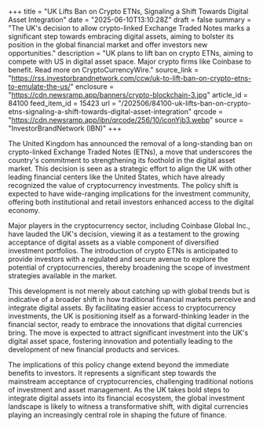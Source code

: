 +++
title = "UK Lifts Ban on Crypto ETNs, Signaling a Shift Towards Digital Asset Integration"
date = "2025-06-10T13:10:28Z"
draft = false
summary = "The UK's decision to allow crypto-linked Exchange Traded Notes marks a significant step towards embracing digital assets, aiming to bolster its position in the global financial market and offer investors new opportunities."
description = "UK plans to lift ban on crypto ETNs, aiming to compete with US in digital asset space. Major crypto firms like Coinbase to benefit. Read more on CryptoCurrencyWire."
source_link = "https://rss.investorbrandnetwork.com/ccw/uk-to-lift-ban-on-crypto-etns-to-emulate-the-us/"
enclosure = "https://cdn.newsramp.app/banners/crypto-blockchain-3.jpg"
article_id = 84100
feed_item_id = 15423
url = "/202506/84100-uk-lifts-ban-on-crypto-etns-signaling-a-shift-towards-digital-asset-integration"
qrcode = "https://cdn.newsramp.app/ibn/qrcode/256/10/iconYjb3.webp"
source = "InvestorBrandNetwork (IBN)"
+++

<p>The United Kingdom has announced the removal of a long-standing ban on crypto-linked Exchange Traded Notes (ETNs), a move that underscores the country's commitment to strengthening its foothold in the digital asset market. This decision is seen as a strategic effort to align the UK with other leading financial centers like the United States, which have already recognized the value of cryptocurrency investments. The policy shift is expected to have wide-ranging implications for the investment community, offering both institutional and retail investors enhanced access to the digital economy.</p><p>Major players in the cryptocurrency sector, including Coinbase Global Inc., have lauded the UK's decision, viewing it as a testament to the growing acceptance of digital assets as a viable component of diversified investment portfolios. The introduction of crypto ETNs is anticipated to provide investors with a regulated and secure avenue to explore the potential of cryptocurrencies, thereby broadening the scope of investment strategies available in the market.</p><p>This development is not merely about catching up with global trends but is indicative of a broader shift in how traditional financial markets perceive and integrate digital assets. By facilitating easier access to cryptocurrency investments, the UK is positioning itself as a forward-thinking leader in the financial sector, ready to embrace the innovations that digital currencies bring. The move is expected to attract significant investment into the UK's digital asset space, fostering innovation and potentially leading to the development of new financial products and services.</p><p>The implications of this policy change extend beyond the immediate benefits to investors. It represents a significant step towards the mainstream acceptance of cryptocurrencies, challenging traditional notions of investment and asset management. As the UK takes bold steps to integrate digital assets into its financial ecosystem, the global investment landscape is likely to witness a transformative shift, with digital currencies playing an increasingly central role in shaping the future of finance.</p>